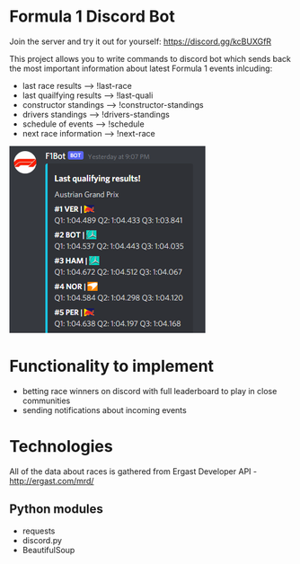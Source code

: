# Formula 1 Discord Bot 

Join the server and try it out for yourself: https://discord.gg/kcBUXGfR

This project allows you to write commands to discord bot which sends back the most important information about latest Formula 1 events inlcuding:
* last race results ⟶ !last-race
* last quailfying results ⟶ !last-quali
* constructor standings ⟶ !constructor-standings
* drivers standings ⟶ !drivers-standings
* schedule of events ⟶ !schedule
* next race information ⟶ !next-race

![](images/quali.PNG)

# Functionality to implement
* betting race winners on discord with full leaderboard to play in close communities
* sending notifications about incoming events

# Technologies
All of the data about races is gathered from Ergast Developer API - http://ergast.com/mrd/
## Python modules
* requests
* discord.py
* BeautifulSoup